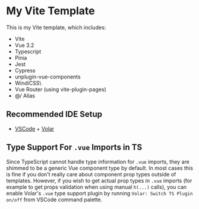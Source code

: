 # My Vite Template

This is my Vite template, which includes:

- Vite
- Vue 3.2
- Typescript
- Pinia
- Jest
- Cypress
- unplugin-vue-components
- WindiCSS\
- Vue Router (using vite-plugin-pages)
- @/ Alias

## Recommended IDE Setup

- [VSCode](https://code.visualstudio.com/) + [Volar](https://marketplace.visualstudio.com/items?itemName=johnsoncodehk.volar)

## Type Support For `.vue` Imports in TS

Since TypeScript cannot handle type information for `.vue` imports, they are shimmed to be a generic Vue component type by default. In most cases this is fine if you don't really care about component prop types outside of templates. However, if you wish to get actual prop types in `.vue` imports (for example to get props validation when using manual `h(...)` calls), you can enable Volar's `.vue` type support plugin by running `Volar: Switch TS Plugin on/off` from VSCode command palette.
